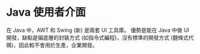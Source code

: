 # Java 使用者介面

在 Java 中，AWT 和 Swing (新) 是兩套 UI 工具庫。
優勢是能在 Java 中做 UI 開發，缺點是偏底層的封裝方式 (如指令式編程)，沒有標準的開發方式 (麵條式代碼)，因此較不會用於生產，企業開發。

